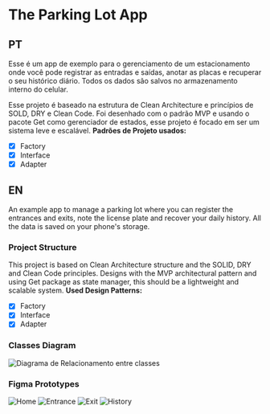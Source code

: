# The Parking Lot App

## PT
Esse é um app de exemplo para o gerenciamento de um estacionamento onde você pode registrar as entradas e saídas, anotar as placas e recuperar o seu histórico diário. Todos os dados são salvos no armazenamento interno do celular.

Esse projeto é baseado na estrutura de Clean Architecture e princípios de SOLD, DRY e Clean Code.
Foi desenhado com o padrão MVP e usando o pacote Get como gerenciador de estados, esse projeto é focado em ser um sistema leve e escalável.
**Padrões de Projeto usados:**
- [x] Factory
- [x] Interface
- [x] Adapter  

## EN
An example app to manage a parking lot where you can register the entrances and exits, note the license plate and recover your daily history. All the data is saved on your phone's storage.

### Project Structure
This project is based on Clean Architecture structure and the SOLID, DRY and Clean Code principles.
Designs with the MVP architectural pattern and using Get package as state manager, this should be a lightweight and scalable system.
**Used Design Patterns:**
- [x] Factory
- [x] Interface
- [x] Adapter  

### Classes Diagram
![Diagrama de Relacionamento entre classes](./assets/parking-diagram.png)

### Figma Prototypes
![Home](./assets/figma-prototype/01-Home-Page.png)
![Entrance](./assets/figma-prototype/02-Entrance-Modal.png)
![Exit](./assets/figma-prototype/03-Exit-Modal.png)
![History](./assets/figma-prototype/04-History-Page.png)
